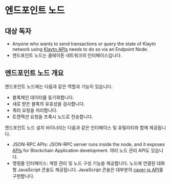 # 엔드포인트 노드

## 대상 독자 <a id="intended-audience"></a>

- Anyone who wants to send transactions or query the state of Klaytn network using [Klaytn APIs](../../references/json-rpc/klay/account-created) needs to do so via an Endpoint Node.
- 엔드포인트 노드는 클레이튼 네트워크의 인터페이스입니다.

## 엔드포인트 노드 개요 <a id="endpoint-node-overview"></a>

엔드포인트 노드에는 다음과 같은 역할과 기능이 있습니다.

- 블록체인 데이터를 동기화합니다.
- 새로 받은 블록의 유효성을 검사합니다.
- 쿼리 요청을 처리합니다.
- 트랜잭션 요청을 프록시 노드로 전송합니다.

엔드포인트 노드 설치 바이너리는 다음과 같은 인터페이스 및 유틸리티와 함께 제공됩니다.

- JSON-RPC APIs: JSON-RPC server runs inside the node, and it exposes [APIs](../../references/json-rpc/klay/account-created) for Blockchain Application development. 여러 노드 관리 API도 있습니다.
- 명령줄 인터페이스: 계정 관리 및 노드 구성 기능을 제공합니다. 노드에 연결된 대화형 JavaScript 콘솔도 제공됩니다. JavaScript 콘솔은 대부분의 [caver-js API](../../references/sdk/caver-js/caver-js.md)를 구현합니다.
